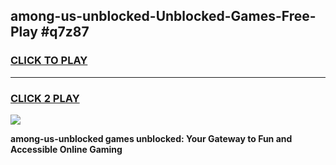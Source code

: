 
## among-us-unblocked-Unblocked-Games-Free-Play #q7z87
<h3>
<a href="https://us.freeplayer.one?title=among-us-unblocked&ref=9M">CLICK TO PLAY</a></h3>
<hr>

<h3>
<a href="https://us.freeplayer.one?title=among-us-unblocked&ref=9M">CLICK 2 PLAY</a>
  
</h3>

<a href="https://us.freeplayer.one?title=among-us-unblocked&ref=9M"><img src="https://clearcache.store/games.png"></a>


**among-us-unblocked games unblocked: Your Gateway to Fun and Accessible Online Gaming**
